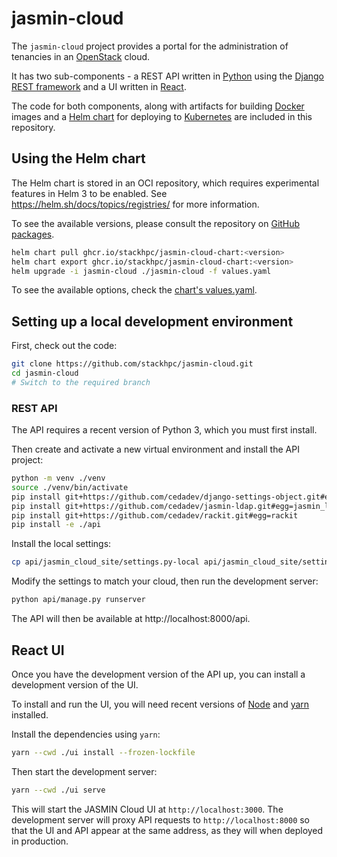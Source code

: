 # jasmin-cloud

The `jasmin-cloud` project provides a portal for the administration of tenancies in an
[OpenStack](https://www.openstack.org/) cloud.

It has two sub-components  - a REST API written in [Python](https://www.python.org/) using
the [Django REST framework](https://www.django-rest-framework.org/) and a UI written in
[React](https://reactjs.org/).

The code for both components, along with artifacts for building [Docker](https://www.docker.com/)
images and a [Helm chart](https://helm.sh/) for deploying to [Kubernetes](https://kubernetes.io/)
are included in this repository.

## Using the Helm chart

The Helm chart is stored in an OCI repository, which requires experimental features in
Helm 3 to be enabled. See https://helm.sh/docs/topics/registries/ for more information.

To see the available versions, please consult the repository on
[GitHub packages](https://github.com/orgs/stackhpc/packages/container/package/jasmin-cloud-chart).

```sh
helm chart pull ghcr.io/stackhpc/jasmin-cloud-chart:<version>
helm chart export ghcr.io/stackhpc/jasmin-cloud-chart:<version>
helm upgrade -i jasmin-cloud ./jasmin-cloud -f values.yaml
```

To see the available options, check the [chart's values.yaml](./chart/values.yaml).

## Setting up a local development environment

First, check out the code:

```sh
git clone https://github.com/stackhpc/jasmin-cloud.git
cd jasmin-cloud
# Switch to the required branch
```

### REST API

The API requires a recent version of Python 3, which you must first install.

Then create and activate a new virtual environment and install the API project:

```sh
python -m venv ./venv
source ./venv/bin/activate
pip install git+https://github.com/cedadev/django-settings-object.git#egg=settings_object
pip install git+https://github.com/cedadev/jasmin-ldap.git#egg=jasmin_ldap
pip install git+https://github.com/cedadev/rackit.git#egg=rackit
pip install -e ./api
```

Install the local settings:

```sh
cp api/jasmin_cloud_site/settings.py-local api/jasmin_cloud_site/settings.py
```

Modify the settings to match your cloud, then run the development server:

```sh
python api/manage.py runserver
```

The API will then be available at http://localhost:8000/api.

## React UI

Once you have the development version of the API up, you can install a development version
of the UI.

To install and run the UI, you will need recent versions of [Node](https://nodejs.dev/) and
[yarn](https://yarnpkg.com/) installed.

Install the dependencies using `yarn`:

```sh
yarn --cwd ./ui install --frozen-lockfile
```

Then start the development server:

```sh
yarn --cwd ./ui serve 
```

This will start the JASMIN Cloud UI at `http://localhost:3000`. The development server will
proxy API requests to `http://localhost:8000` so that the UI and API appear at the same
address, as they will when deployed in production.
